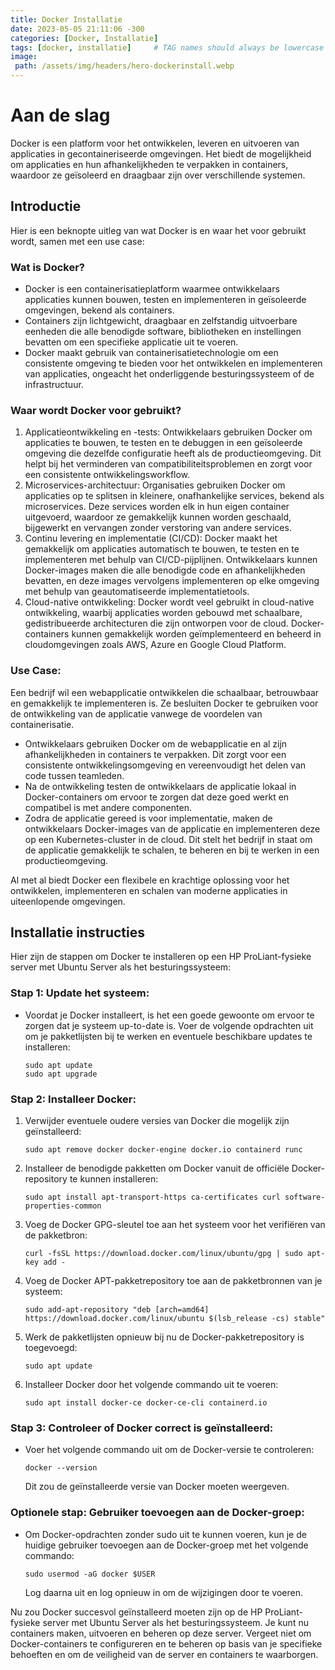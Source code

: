 ```yaml
---
title: Docker Installatie
date: 2023-05-05 21:11:06 -300
categories: [Docker, Installatie]
tags: [docker, installatie]     # TAG names should always be lowercase
image:
 path: /assets/img/headers/hero-dockerinstall.webp
---
```


# Aan de slag

Docker is een platform voor het ontwikkelen, leveren en uitvoeren van applicaties in gecontaineriseerde omgevingen. Het biedt de mogelijkheid om applicaties en hun afhankelijkheden te verpakken in containers, waardoor ze geïsoleerd en draagbaar zijn over verschillende systemen.

## Introductie

Hier is een beknopte uitleg van wat Docker is en waar het voor gebruikt wordt, samen met een use case:

### **Wat is Docker?**
- Docker is een containerisatieplatform waarmee ontwikkelaars applicaties kunnen bouwen, testen en implementeren in geïsoleerde omgevingen, bekend als containers.
- Containers zijn lichtgewicht, draagbaar en zelfstandig uitvoerbare eenheden die alle benodigde software, bibliotheken en instellingen bevatten om een specifieke applicatie uit te voeren.
- Docker maakt gebruik van containerisatietechnologie om een consistente omgeving te bieden voor het ontwikkelen en implementeren van applicaties, ongeacht het onderliggende besturingssysteem of de infrastructuur.

### **Waar wordt Docker voor gebruikt?**
1. Applicatieontwikkeling en -tests: Ontwikkelaars gebruiken Docker om applicaties te bouwen, te testen en te debuggen in een geïsoleerde omgeving die dezelfde configuratie heeft als de productieomgeving. Dit helpt bij het verminderen van compatibiliteitsproblemen en zorgt voor een consistente ontwikkelingsworkflow.
2. Microservices-architectuur: Organisaties gebruiken Docker om applicaties op te splitsen in kleinere, onafhankelijke services, bekend als microservices. Deze services worden elk in hun eigen container uitgevoerd, waardoor ze gemakkelijk kunnen worden geschaald, bijgewerkt en vervangen zonder verstoring van andere services.
3. Continu levering en implementatie (CI/CD): Docker maakt het gemakkelijk om applicaties automatisch te bouwen, te testen en te implementeren met behulp van CI/CD-pijplijnen. Ontwikkelaars kunnen Docker-images maken die alle benodigde code en afhankelijkheden bevatten, en deze images vervolgens implementeren op elke omgeving met behulp van geautomatiseerde implementatietools.
4. Cloud-native ontwikkeling: Docker wordt veel gebruikt in cloud-native ontwikkeling, waarbij applicaties worden gebouwd met schaalbare, gedistribueerde architecturen die zijn ontworpen voor de cloud. Docker-containers kunnen gemakkelijk worden geïmplementeerd en beheerd in cloudomgevingen zoals AWS, Azure en Google Cloud Platform.

### **Use Case:**
Een bedrijf wil een webapplicatie ontwikkelen die schaalbaar, betrouwbaar en gemakkelijk te implementeren is. Ze besluiten Docker te gebruiken voor de ontwikkeling van de applicatie vanwege de voordelen van containerisatie.
- Ontwikkelaars gebruiken Docker om de webapplicatie en al zijn afhankelijkheden in containers te verpakken. Dit zorgt voor een consistente ontwikkelingsomgeving en vereenvoudigt het delen van code tussen teamleden.
- Na de ontwikkeling testen de ontwikkelaars de applicatie lokaal in Docker-containers om ervoor te zorgen dat deze goed werkt en compatibel is met andere componenten.
- Zodra de applicatie gereed is voor implementatie, maken de ontwikkelaars Docker-images van de applicatie en implementeren deze op een Kubernetes-cluster in de cloud. Dit stelt het bedrijf in staat om de applicatie gemakkelijk te schalen, te beheren en bij te werken in een productieomgeving.

Al met al biedt Docker een flexibele en krachtige oplossing voor het ontwikkelen, implementeren en schalen van moderne applicaties in uiteenlopende omgevingen.

## Installatie instructies

Hier zijn de stappen om Docker te installeren op een HP ProLiant-fysieke server met Ubuntu Server als het besturingssysteem:

### **Stap 1: Update het systeem:**
- Voordat je Docker installeert, is het een goede gewoonte om ervoor te zorgen dat je systeem up-to-date is. Voer de volgende opdrachten uit om je pakketlijsten bij te werken en eventuele beschikbare updates te installeren:
   ```
   sudo apt update
   sudo apt upgrade
   ```

### **Stap 2: Installeer Docker:**
1. Verwijder eventuele oudere versies van Docker die mogelijk zijn geïnstalleerd:
   ```
   sudo apt remove docker docker-engine docker.io containerd runc
   ```
2. Installeer de benodigde pakketten om Docker vanuit de officiële Docker-repository te kunnen installeren:
   ```
   sudo apt install apt-transport-https ca-certificates curl software-properties-common
   ```
3. Voeg de Docker GPG-sleutel toe aan het systeem voor het verifiëren van de pakketbron:
   ```
   curl -fsSL https://download.docker.com/linux/ubuntu/gpg | sudo apt-key add -
   ```
4. Voeg de Docker APT-pakketrepository toe aan de pakketbronnen van je systeem:
   ```
   sudo add-apt-repository "deb [arch=amd64] https://download.docker.com/linux/ubuntu $(lsb_release -cs) stable"
   ```
5. Werk de pakketlijsten opnieuw bij nu de Docker-pakketrepository is toegevoegd:
   ```
   sudo apt update
   ```
6. Installeer Docker door het volgende commando uit te voeren:
   ```
   sudo apt install docker-ce docker-ce-cli containerd.io
   ```

### **Stap 3: Controleer of Docker correct is geïnstalleerd:**
- Voer het volgende commando uit om de Docker-versie te controleren:
   ```
   docker --version
   ```
   Dit zou de geïnstalleerde versie van Docker moeten weergeven.

### **Optionele stap: Gebruiker toevoegen aan de Docker-groep:**
- Om Docker-opdrachten zonder sudo uit te kunnen voeren, kun je de huidige gebruiker toevoegen aan de Docker-groep met het volgende commando:
   ```
   sudo usermod -aG docker $USER
   ```
   Log daarna uit en log opnieuw in om de wijzigingen door te voeren.

Nu zou Docker succesvol geïnstalleerd moeten zijn op de HP ProLiant-fysieke server met Ubuntu Server als het besturingssysteem. Je kunt nu containers maken, uitvoeren en beheren op deze server. Vergeet niet om Docker-containers te configureren en te beheren op basis van je specifieke behoeften en om de veiligheid van de server en containers te waarborgen.